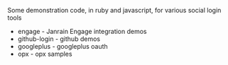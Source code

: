 Some demonstration code, in ruby and javascript, for various social login tools

* engage - Janrain Engage integration demos
* github-login - github demos
* googleplus - googleplus oauth
* opx - opx samples
